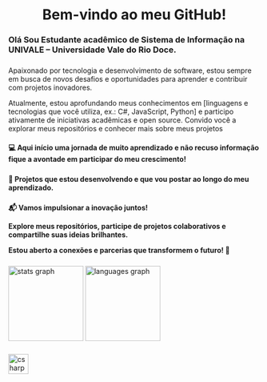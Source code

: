 <h1 align="center">Bem-vindo ao meu GitHub!</h1>

###

<h3 align="left">Olá Sou Estudante acadêmico de Sistema de Informação na UNIVALE – Universidade Vale do Rio Doce.</h3>

###

Apaixonado por tecnologia e desenvolvimento de software, estou sempre em busca de novos desafios e oportunidades para aprender e contribuir com projetos inovadores. 

Atualmente, estou aprofundando meus conhecimentos em [linguagens e tecnologias que você utiliza, ex.: C#, JavaScript, Python] e participo ativamente de iniciativas acadêmicas e open source. Convido você a explorar meus repositórios e conhecer mais sobre meus projetos


<h4 align="left">💻 Aqui início uma jornada de muito aprendizado e não recuso informação fique a avontade em participar do meu crescimento!


###

<h4 align="left">🌟 Projetos que estou desenvolvendo e que vou postar ao longo do meu aprendizado.


###

<h4 align="left">📬 Vamos impulsionar a inovação juntos! 
 
 Explore meus repositórios, participe de projetos colaborativos e compartilhe suas ideias brilhantes. 
 
 Estou aberto a conexões e parcerias que transformem o futuro! 🚀
###

<div align="left">
  <img src="https://github-readme-stats.vercel.app/api?username=WAUCLIDSON&hide_title=false&hide_rank=false&show_icons=true&include_all_commits=true&count_private=true&disable_animations=false&theme=ocean_dark&locale=pt-br&hide_border=false&order=1" height="150" alt="stats graph"  />
  <img src="https://github-readme-stats.vercel.app/api/top-langs?username=WAUCLIDSON&locale=pt-br&hide_title=false&layout=compact&card_width=320&langs_count=5&theme=ocean_dark&hide_border=false&order=2" height="150" alt="languages graph"  />
</div>

###

<div align="left">
  <img src="https://cdn.jsdelivr.net/gh/devicons/devicon/icons/csharp/csharp-original.svg" height="40" alt="csharp logo"  />
</div>

###


